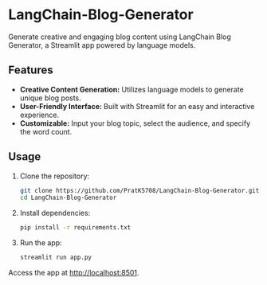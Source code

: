 # LangChain-Blog-Generator

Generate creative and engaging blog content using LangChain Blog Generator, a Streamlit app powered by language models.

## Features

- **Creative Content Generation:** Utilizes language models to generate unique blog posts.
- **User-Friendly Interface:** Built with Streamlit for an easy and interactive experience.
- **Customizable:** Input your blog topic, select the audience, and specify the word count.

## Usage

1. Clone the repository:

    ```bash
    git clone https://github.com/PratK5708/LangChain-Blog-Generator.git
    cd LangChain-Blog-Generator
    ```

2. Install dependencies:

    ```bash
    pip install -r requirements.txt
    ```

3. Run the app:

    ```bash
    streamlit run app.py
    ```

Access the app at [http://localhost:8501](http://localhost:8501).
